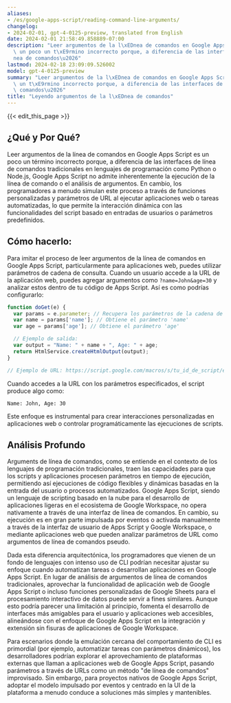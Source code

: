 ```yaml
---
aliases:
- /es/google-apps-script/reading-command-line-arguments/
changelog:
- 2024-02-01, gpt-4-0125-preview, translated from English
date: 2024-02-01 21:58:49.858889-07:00
description: "Leer argumentos de la l\xEDnea de comandos en Google Apps Script es\
  \ un poco un t\xE9rmino incorrecto porque, a diferencia de las interfaces de l\xED\
  nea de comandos\u2026"
lastmod: 2024-02-18 23:09:09.526002
model: gpt-4-0125-preview
summary: "Leer argumentos de la l\xEDnea de comandos en Google Apps Script es un poco\
  \ un t\xE9rmino incorrecto porque, a diferencia de las interfaces de l\xEDnea de\
  \ comandos\u2026"
title: "Leyendo argumentos de la l\xEDnea de comandos"
---
```


{{< edit_this_page >}}

## ¿Qué y Por Qué?

Leer argumentos de la línea de comandos en Google Apps Script es un poco un término incorrecto porque, a diferencia de las interfaces de línea de comandos tradicionales en lenguajes de programación como Python o Node.js, Google Apps Script no admite inherentemente la ejecución de la línea de comando o el análisis de argumentos. En cambio, los programadores a menudo simulan este proceso a través de funciones personalizadas y parámetros de URL al ejecutar aplicaciones web o tareas automatizadas, lo que permite la interacción dinámica con las funcionalidades del script basado en entradas de usuarios o parámetros predefinidos.

## Cómo hacerlo:

Para imitar el proceso de leer argumentos de la línea de comandos en Google Apps Script, particularmente para aplicaciones web, puedes utilizar parámetros de cadena de consulta. Cuando un usuario accede a la URL de la aplicación web, puedes agregar argumentos como `?name=John&age=30` y analizar estos dentro de tu código de Apps Script. Así es como podrías configurarlo:

```javascript
function doGet(e) {
  var params = e.parameter; // Recupera los parámetros de la cadena de consulta
  var name = params['name']; // Obtiene el parámetro 'name'
  var age = params['age']; // Obtiene el parámetro 'age'

  // Ejemplo de salida:
  var output = "Name: " + name + ", Age: " + age;
  return HtmlService.createHtmlOutput(output);
}

// Ejemplo de URL: https://script.google.com/macros/s/tu_id_de_script/exec?name=John&age=30
```

Cuando accedes a la URL con los parámetros especificados, el script produce algo como:

```
Name: John, Age: 30
```

Este enfoque es instrumental para crear interacciones personalizadas en aplicaciones web o controlar programáticamente las ejecuciones de scripts.

## Análisis Profundo

Arguments de línea de comandos, como se entiende en el contexto de los lenguajes de programación tradicionales, traen las capacidades para que los scripts y aplicaciones procesen parámetros en tiempo de ejecución, permitiendo así ejecuciones de código flexibles y dinámicas basadas en la entrada del usuario o procesos automatizados. Google Apps Script, siendo un lenguaje de scripting basado en la nube para el desarrollo de aplicaciones ligeras en el ecosistema de Google Workspace, no opera nativamente a través de una interfaz de línea de comandos. En cambio, su ejecución es en gran parte impulsada por eventos o activada manualmente a través de la interfaz de usuario de Apps Script y Google Workspace, o mediante aplicaciones web que pueden analizar parámetros de URL como argumentos de línea de comandos pseudo.

Dada esta diferencia arquitectónica, los programadores que vienen de un fondo de lenguajes con intenso uso de CLI podrían necesitar ajustar su enfoque cuando automatizan tareas o desarrollan aplicaciones en Google Apps Script. En lugar de análisis de argumentos de línea de comandos tradicionales, aprovechar la funcionalidad de aplicación web de Google Apps Script o incluso funciones personalizadas de Google Sheets para el procesamiento interactivo de datos puede servir a fines similares. Aunque esto podría parecer una limitación al principio, fomenta el desarrollo de interfaces más amigables para el usuario y aplicaciones web accesibles, alineándose con el enfoque de Google Apps Script en la integración y extensión sin fisuras de aplicaciones de Google Workspace.

Para escenarios donde la emulación cercana del comportamiento de CLI es primordial (por ejemplo, automatizar tareas con parámetros dinámicos), los desarrolladores podrían explorar el aprovechamiento de plataformas externas que llaman a aplicaciones web de Google Apps Script, pasando parámetros a través de URLs como un método "de línea de comandos" improvisado. Sin embargo, para proyectos nativos de Google Apps Script, adoptar el modelo impulsado por eventos y centrado en la UI de la plataforma a menudo conduce a soluciones más simples y mantenibles.
